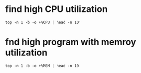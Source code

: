 # find high  CPU utilization 
```
top -n 1 -b -o +%CPU | head -n 10'
```

# fnd high program with memroy utilization 
```
top -n 1 -b -o +%MEM | head -n 10
```
